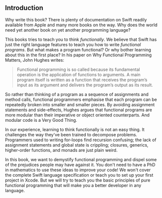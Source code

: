 ## Introduction

Why write this book? There is plenty of documentation on Swift readily
available from Apple and many more books on the way. Why does the
world need yet another book on yet another programming language?

This books tries to teach you to think *functionally*. We believe that
Swift has just the right language features to teach you how to write
*functional programs*. But what makes a program functional? Or why
bother learning about this in the first place? In his paper on Why
Functional Programming Matters, John Hughes writes:

> Functional programming is so called because its fundamental
> operation is the application of functions to arguments. A main
> program itself is written as a function that receives the program’s
> input as its argument and delivers the program’s output as its
> result.

So rather than thinking of a program as a sequence of assignments and
method calls, functional programmers emphasise that each program can
be repeatedly broken into smaller and smaller pieces. By avoiding
assignment statements and side-effects, Hughes argues that functional
programs are more modular than their imperative or object oriented
counterparts. And modular code is a Very Good Thing.

In our experience, learning to think functionally is not an easy
thing. It challenges the way they've been trained to decompose
problems. Programmers used to writing for-loops find recursion
confusing; the lack of assignment statements and global state is
crippling; closures, generics, higher-order functions, and monads are
just plain weird.

In this book, we want to demystify functional programming and dispel
some of the prejudices people may have against it. You don't need to
have a PhD in mathematics to use these ideas to improve your code!  We
won't cover the complete Swift language specification or teach you to
set up your first project in Xcode. But we will try to teach you the
basic principles of pure functional programming that will make you a
better developer in any language.
